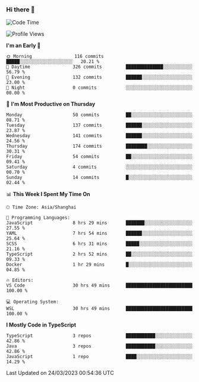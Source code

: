 ### Hi there 👋

<!--
**waynelwz/waynelwz** is a ✨ _special_ ✨ repository because its `README.md` (this file) appears on your GitHub profile.

Here are some ideas to get you started:

- 🔭 I’m currently working on ...
- 🌱 I’m currently learning ...
- 👯 I’m looking to collaborate on ...
- 🤔 I’m looking for help with ...
- 💬 Ask me about ...
- 📫 How to reach me: ...
- 😄 Pronouns: ...
- ⚡ Fun fact: ...
-->

<!--START_SECTION:waka-->
![Code Time](http://img.shields.io/badge/Code%20Time-1%2C183%20hrs%2021%20mins-blue)

![Profile Views](http://img.shields.io/badge/Profile%20Views-0-blue)

**I'm an Early 🐤** 

```text
🌞 Morning                116 commits         █████░░░░░░░░░░░░░░░░░░░░   20.21 % 
🌆 Daytime                326 commits         ██████████████░░░░░░░░░░░   56.79 % 
🌃 Evening                132 commits         ██████░░░░░░░░░░░░░░░░░░░   23.00 % 
🌙 Night                  0 commits           ░░░░░░░░░░░░░░░░░░░░░░░░░   00.00 % 
```
📅 **I'm Most Productive on Thursday** 

```text
Monday                   50 commits          ██░░░░░░░░░░░░░░░░░░░░░░░   08.71 % 
Tuesday                  137 commits         ██████░░░░░░░░░░░░░░░░░░░   23.87 % 
Wednesday                141 commits         ██████░░░░░░░░░░░░░░░░░░░   24.56 % 
Thursday                 174 commits         ████████░░░░░░░░░░░░░░░░░   30.31 % 
Friday                   54 commits          ██░░░░░░░░░░░░░░░░░░░░░░░   09.41 % 
Saturday                 4 commits           ░░░░░░░░░░░░░░░░░░░░░░░░░   00.70 % 
Sunday                   14 commits          █░░░░░░░░░░░░░░░░░░░░░░░░   02.44 % 
```


📊 **This Week I Spent My Time On** 

```text
🕑︎ Time Zone: Asia/Shanghai

💬 Programming Languages: 
JavaScript               8 hrs 29 mins       ███████░░░░░░░░░░░░░░░░░░   27.55 % 
YAML                     7 hrs 54 mins       ██████░░░░░░░░░░░░░░░░░░░   25.64 % 
SCSS                     6 hrs 31 mins       █████░░░░░░░░░░░░░░░░░░░░   21.16 % 
TypeScript               2 hrs 52 mins       ██░░░░░░░░░░░░░░░░░░░░░░░   09.33 % 
Docker                   1 hr 29 mins        █░░░░░░░░░░░░░░░░░░░░░░░░   04.85 % 

🔥 Editors: 
VS Code                  30 hrs 49 mins      █████████████████████████   100.00 % 

💻 Operating System: 
WSL                      30 hrs 49 mins      █████████████████████████   100.00 % 
```

**I Mostly Code in TypeScript** 

```text
TypeScript               3 repos             ███████████░░░░░░░░░░░░░░   42.86 % 
Java                     3 repos             ███████████░░░░░░░░░░░░░░   42.86 % 
JavaScript               1 repo              ████░░░░░░░░░░░░░░░░░░░░░   14.29 % 
```




 Last Updated on 24/03/2023 00:54:36 UTC
<!--END_SECTION:waka-->
